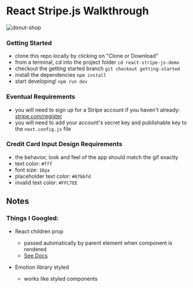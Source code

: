 # React Stripe.js Walkthrough

![donut-shop](https://user-images.githubusercontent.com/59585336/74299251-111fb300-4d1a-11ea-932b-a6e7b33f6ea8.gif)

### Getting Started

- clone this repo locally by clicking on "Clone or Download"
- from a terminal, cd into the project folder `cd react-stripe-js-demo`
- checkout the getting started branch `git checkout getting-started`
- install the dependencies `npm install`
- start developing! `npm run dev`

### Eventual Requirements

- you will need to sign up for a Stripe account if you haven't already: [stripe.com/register](https://stripe.com/register)
- you will need to add your account's secret key and publishable key to the `next.config.js` file

### Credit Card Input Design Requirements

- the behavior, look and feel of the app should match the gif exactly
- text color: `#fff`
- font size: `16px`
- placeholder text color: `#87bbfd`
- invalid text color: `#FFC7EE`

## Notes

### Things I Googled:

* React children prop
    * passed automatically by parent element when component is rendered
    * [See Docs](https://reactjs.org/docs/composition-vs-inheritance.html)

* Emotion library styled
    * works like styled components